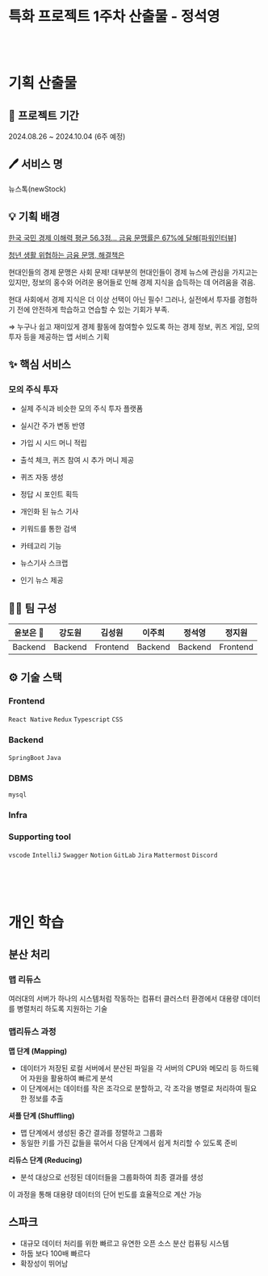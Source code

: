 # 특화 프로젝트 1주차 산출물 - 정석영

<br>
<br>

# 기획 산출물
## **📆 프로젝트 기간**

2024.08.26 ~ 2024.10.04 (6주 예정)

## **🖊 서비스 명**

뉴스톡(newStock)

## **💡 기획 배경**

[한국 국민 경제 이해력 평균 56.3점… 금융 문맹률은 67%에 달해[파워인터뷰]](https://www.munhwa.com/news/view.html?no=2023112201032005054001)

[청년 생활 위협하는 금융 문맹, 해결책은](https://www.kunews.ac.kr/news/articleView.html?idxno=41741)

현대인들의 경제 문맹은 사회 문제! 대부분의 현대인들이 경제 뉴스에 관심을 가지고는 있지만, 정보의 홍수와 어려운 용어들로 인해 경제 지식을 습득하는 데 어려움을 겪음.

현대 사회에서 경제 지식은 더 이상 선택이 아닌 필수! 그러나, 실전에서 투자를 경험하기 전에 안전하게 학습하고 연습할 수 있는 기회가 부족.

⇒  누구나 쉽고 재미있게 경제 활동에 참여할수 있도록 하는 경제 정보, 퀴즈 게임, 모의 투자 등을 제공하는 앱 서비스 기획

## **✨ 핵심 서비스**

### **모의 주식 투자**

- 실제 주식과 비슷한 모의 주식 투자 플랫폼
- 실시간 주가 변동 반영
- 가입 시 시드 머니 적립
- 출석 체크, 퀴즈 참여 시 추가 머니 제공

- 퀴즈 자동 생성
- 정답 시 포인트 획득

- 개인화 된 뉴스 기사
- 키워드를 통한 검색
- 카테고리 기능
- 뉴스기사 스크랩
- 인기 뉴스 제공

## **👯‍♂️ 팀 구성**

| **윤보은 👑** | **강도원** | **김성원** | **이주희** | **정석영** | **정지원** |
| --- | --- | --- | --- | --- | --- |
| Backend | Backend | Frontend | Backend | Backend | Frontend |

## ⚙ 기술 스택

### **Frontend**

`React Native` `Redux` `Typescript` `CSS`  

### **Backend**

`SpringBoot` `Java` 

### **DBMS**

`mysql` 

### **Infra**

### **Supporting tool**

`vscode` `IntelliJ` `Swagger` `Notion` `GitLab` `Jira` `Mattermost` `Discord`

<br>
<br>
<br>

# 개인 학습
## 분산 처리
### 맵 리듀스
여러대의 서버가 하나의 시스템처럼 작동하는 컴퓨터 클러스터 환경에서 대용량 데이터를 병렬처리 하도록 지원하는 기술
### 맵리듀스 과정
**맵 단계 (Mapping)**
- 데이터가 저장된 로컬 서버에서 분산된 파일을 각 서버의 CPU와 메모리 등 하드웨어 자원을 활용하여 빠르게 분석
- 이 단계에서는 데이터를 작은 조각으로 분할하고, 각 조각을 병렬로 처리하여 필요한 정보를 추출

**셔플 단계 (Shuffling)**
- 맵 단계에서 생성된 중간 결과를 정렬하고 그룹화 
- 동일한 키를 가진 값들을 묶어서 다음 단계에서 쉽게 처리할 수 있도록 준비

**리듀스 단계 (Reducing)**
- 분석 대상으로 선정된 데이터들을 그룹화하여 최종 결과를 생성

이 과정을 통해 대용량 데이터의 단어 빈도를 효율적으로 계산 가능

## 스파크
- 대규모 데이터 처리를 위한 빠르고 유연한 오픈 소스 분산 컴퓨팅 시스템
- 하둡 보다 100배 빠르다
- 확장성이 뛰어남
